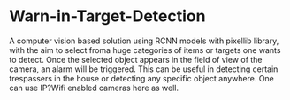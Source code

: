 # Warn-in-Target-Detection
A computer vision based solution using RCNN models with pixellib library, with the aim to select froma huge categories of items or targets one wants to detect. Once the selected object appears in the field of view of the camera, an alarm will be triggered. This can be useful in detecting certain trespassers in the house or detecting any specific object anywhere. One can use IP?Wifi enabled cameras here as well.
